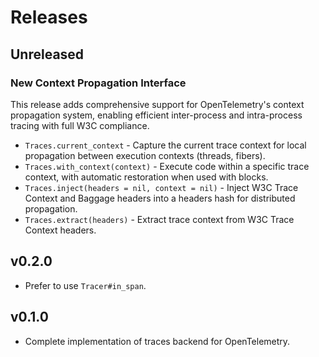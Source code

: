 # Releases

## Unreleased

### New Context Propagation Interface

This release adds comprehensive support for OpenTelemetry's context propagation system, enabling efficient inter-process and intra-process tracing with full W3C compliance.

  - `Traces.current_context` - Capture the current trace context for local propagation between execution contexts (threads, fibers).
  - `Traces.with_context(context)` - Execute code within a specific trace context, with automatic restoration when used with blocks.
  - `Traces.inject(headers = nil, context = nil)` - Inject W3C Trace Context and Baggage headers into a headers hash for distributed propagation.
  - `Traces.extract(headers)` - Extract trace context from W3C Trace Context headers.

## v0.2.0

  - Prefer to use `Tracer#in_span`.

## v0.1.0

  - Complete implementation of traces backend for OpenTelemetry.
